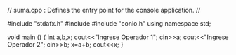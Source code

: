 // suma.cpp : Defines the entry point for the console application.
//

#include "stdafx.h"
#include <iostream>
#include "conio.h"
using namespace std;

void main ()
{
	int a,b,x;
	cout<<"Ingrese Operador 1";
	cin>>a;
	cout<<"Ingrese Operador 2";
	cin>>b;
	x=a+b;
	cout<<x;
}
